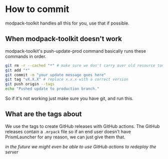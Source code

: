 # How to commit
modpack-toolkit handles all this for you, use that if possible.

## When modpack-toolkit doesn't work

modpack-toolkit's push-update-prod command basically runs these commands in order.
```sh
git rm -r --cached "*" # make sure we don't carry over old resource toml files
git add "*"
git commit -m "your update message goes here"
git tag "vX.X.X" # replace x.x.x with a correct version
git push origin --tags
echo "Pushed update to production branch."
```

So if it's not working just make sure you have git, and run this.

## What are the tags about
We use the tags to create GitHub releases with GitHub actions. The GitHub releases contain a `.mrpack` file so if an end user doesn't have PrismLauncher for any reason, we can just give them that.

*in the future we might even be able to use GitHub actions to redeploy the server*